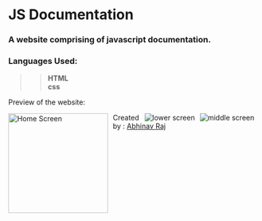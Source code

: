 # JS Documentation
### A website comprising of javascript documentation.    

 ### Languages Used:
>>  **HTML**    
>> **css**  

Preview of the website:  

<img src="" alt ="Home Screen" style ="float: left; margin-right: 10px; display:flex; flex-direction: row;  width :200" />
<img src="" alt ="middle screen" style ="float: right; margin-right: 10px; width:200 display:flex; flex-direction: row"; />
<img src="" alt=" lower screen" style="float: right; margin-right: 10px; width:200 display:flex; flex-direction: row;"/>

Created by :
[Abhinav Raj]([https://github.com/raj-soccerlover])

